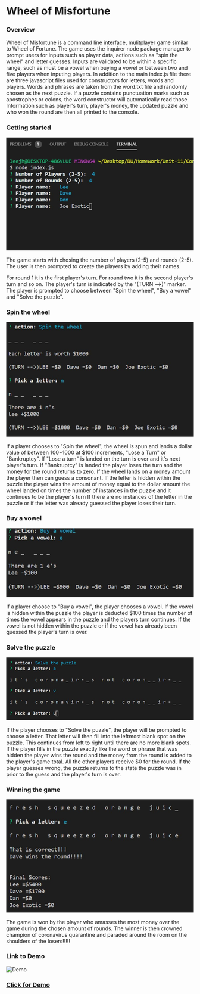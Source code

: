 # Wheel of Misfortune

### Overview

Wheel of Misfortune is a command line interface, mulitplayer game similar to Wheel of Fortune.  The game uses the inquirer node package manager to prompt users for inputs such as player data, actions such as "spin the wheel" and letter guesses.  Inputs are validated to be within a specific range, such as must be a vowel when buying a vowel or between two and five players when inputing players. In addition to the main index.js file there are three javascript files used for constructors for letters, words and players.  Words and phrases are taken from the word.txt file and randomly chosen as the next puzzle.  If a puzzle contains punctuation marks such as apostrophes or colons, the word constructor will automatically read those.  Information such as player's turn, player's money, the updated puzzle and who won the round are then all printed to the console.  



### Getting started
![Getting Started](images/startgame.jpg)


The game starts with chosing the number of players (2-5) and rounds (2-5).  The user is then prompted to create the players by adding their names.  

For round 1 it is the first player's turn.  For round two it is the second player's turn and so on.  The player's turn is indicated by the "(TURN -->)" marker. The player is prompted to choose between "Spin the wheel", "Buy a vowel" and "Solve the puzzle".

### Spin the wheel

![Spin the wheel](images/spinwheel.jpg)

If a player chooses to "Spin the wheel", the wheel is spun and lands a dollar value of between $100-$1000 at $100 increments, "Lose a Turn" or "Bankruptcy".  If "Lose a turn" is landed on the turn is over and it's next player's turn.  If "Bankruptcy" is landed the player loses the turn and the money for the round returns to zero.  If the wheel lands on a money amount the player then can guess a consonant.  If the letter is hidden within the puzzle the player wins the amount of money equal to the dollar amount the wheel landed on times the number of instances in the puzzle and it continues to be the player's turn  If there are no instances of the letter in the puzzle or if the letter was already guessed the player loses their turn.

### Buy a vowel

![Buy a vowel](images/buyvowel.jpg)

If a player choose to "Buy a vowel", the player chooses a vowel.  If the vowel is hidden within the puzzle the player is deducted $100 times the number of times the vowel appears in the puzzle and the players turn continues.  If the vowel is not hidden within the puzzle or if the vowel has already been guessed the player's turn is over.

### Solve the puzzle

![Solve the puzzle](images/solve.jpg)

If the player chooses to "Solve the puzzle", the player will be prompted to choose a letter.  That letter will then fill into the leftmost blank spot on the puzzle.  This continues from left to right until there are no more blank spots.  If the player fills in the puzzle exactly like the word or phrase that was hidden the player wins the round and the money from the round is added to the player's game total.  All the other players receive $0 for the round.  If the player guesses wrong, the puzzle returns to the state the puzzle was in prior to the guess and the player's turn is over.  

### Winning the game

![Solve the puzzle](images/gameover.jpg)

The game is won by the player who amasses the most money over the game during the chosen amount of rounds. The winner is then crowned champion of coronavirus quarantine and paraded around the room on the shoulders of the losers!!!!!   


### Link to Demo

![Demo](images/demo.gif)
### [Click for Demo](https://drive.google.com/file/d/1v5fYBae4V0ZxboAHCEQcVq6pmoWt0Noo/view)
